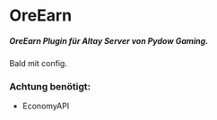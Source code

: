# OreEarn

##### OreEarn Plugin für Altay Server von Pydow Gaming.


Bald mit config.

### Achtung benötigt:
* EconomyAPI 
